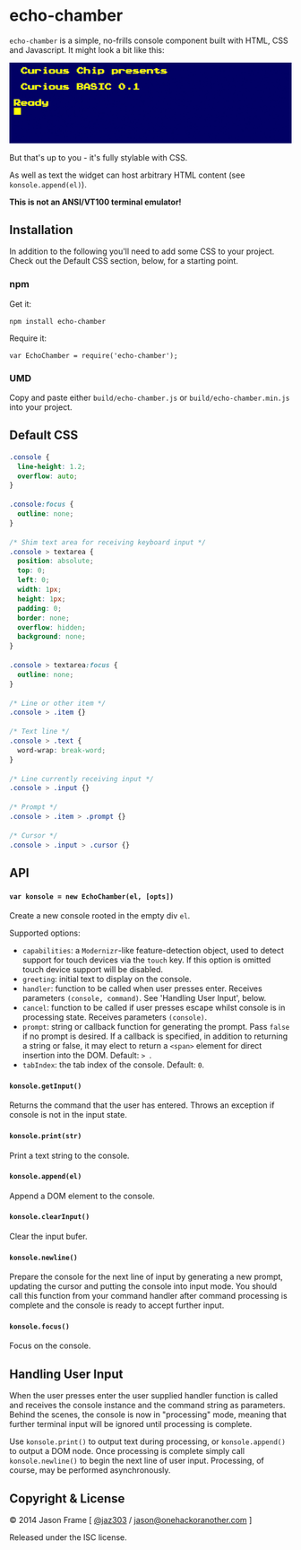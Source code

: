 # echo-chamber

`echo-chamber` is a simple, no-frills console component built with HTML, CSS and Javascript. It might look a bit like this:

![Echo Chamber Screenshot](https://github.com/jaz303/echo-chamber/raw/master/screenshot.png)

But that's up to you - it's fully stylable with CSS.

As well as text the widget can host arbitrary HTML content (see `konsole.append(el)`).

__This is not an ANSI/VT100 terminal emulator!__

## Installation

In addition to the following you'll need to add some CSS to your project. Check out the Default CSS section, below, for a starting point.

### npm

Get it:

    npm install echo-chamber

Require it:

    var EchoChamber = require('echo-chamber');

### UMD

Copy and paste either `build/echo-chamber.js` or `build/echo-chamber.min.js` into your project.

## Default CSS

```css
.console {
  line-height: 1.2;
  overflow: auto;
}

.console:focus {
  outline: none;
}

/* Shim text area for receiving keyboard input */
.console > textarea {
  position: absolute;
  top: 0;
  left: 0;
  width: 1px;
  height: 1px;
  padding: 0;
  border: none;
  overflow: hidden;
  background: none;
}

.console > textarea:focus {
  outline: none;
}

/* Line or other item */
.console > .item {}

/* Text line */
.console > .text {
  word-wrap: break-word;
}

/* Line currently receiving input */
.console > .input {}

/* Prompt */
.console > .item > .prompt {}

/* Cursor */
.console > .input > .cursor {}
```

## API

#### `var konsole = new EchoChamber(el, [opts])`

Create a new console rooted in the empty div `el`.

Supported options:

  * `capabilities`: a `Modernizr`-like feature-detection object, used to detect support for touch devices via the `touch` key. If this option is omitted touch device support will be disabled.
  * `greeting`: initial text to display on the console.
  * `handler`: function to be called when user presses enter. Receives parameters `(console, command)`. See 'Handling User Input', below.
  * `cancel`: function to be called if user presses escape whilst console is in processing state. Receives parameters `(console)`.
  * `prompt`: string or callback function for generating the prompt. Pass `false` if no prompt is desired. If a callback is specified, in addition to returning a string or false, it may elect to return a `<span>` element for direct insertion into the DOM. Default: `> `.
  * `tabIndex`: the tab index of the console. Default: `0`.

#### `konsole.getInput()`

Returns the command that the user has entered. Throws an exception if console is not in the input state.

#### `konsole.print(str)`

Print a text string to the console.

#### `konsole.append(el)`

Append a DOM element to the console.

#### `konsole.clearInput()`

Clear the input bufer.

#### `konsole.newline()`

Prepare the console for the next line of input by generating a new prompt, updating the cursor and putting the console into input mode. You should call this function from your command handler after command processing is complete and the console is ready to accept further input.

#### `konsole.focus()`

Focus on the console.

## Handling User Input

When the user presses enter the user supplied handler function is called and receives the console instance and the command string as parameters. Behind the scenes, the console is now in "processing" mode, meaning that further terminal input will be ignored until processing is complete.

Use `konsole.print()` to output text during processing, or `konsole.append()` to output a DOM node. Once processing is complete simply call `konsole.newline()` to begin the next line of user input. Processing, of course, may be performed asynchronously.

## Copyright &amp; License

&copy; 2014 Jason Frame [ [@jaz303](http://twitter.com/jaz303) / [jason@onehackoranother.com](mailto:jason@onehackoranother.com) ]

Released under the ISC license.